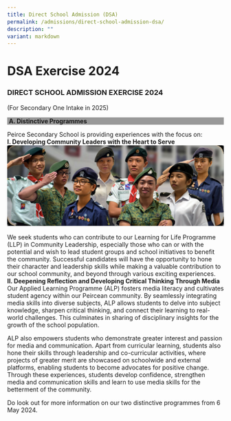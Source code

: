```yaml
---
title: Direct School Admission (DSA)
permalink: /admissions/direct-school-admission-dsa/
description: ""
variant: markdown
---
```

# **DSA Exercise 2024**

### DIRECT SCHOOL ADMISSION EXERCISE 2024  
(For Secondary One Intake in 2025)

<div style="background-color: #999999;">&nbsp;<b>A. Distinctive Programmes</b></div>

Peirce Secondary School is providing experiences with the focus on:<br>
**I. Developing Community Leaders with the Heart to Serve**
![](/images/dsa221-1024x382-1.png)

We seek students who can contribute to our Learning for Life Programme (LLP) in Community Leadership, especially those who can or with the potential and wish to lead student groups and school initiatives to benefit the community. Successful candidates will have the opportunity to hone their character and leadership skills while making a valuable contribution to our school community, and beyond through various exciting experiences.
<br>
**II. Deepening Reflection and Developing Critical Thinking Through Media**<br>
Our Applied Learning Programme (ALP) fosters media literacy and cultivates student agency within our Peircean community. By seamlessly integrating media skills into diverse subjects, ALP allows students to delve into subject knowledge, sharpen critical thinking, and connect their learning to real-world challenges. This culminates in sharing of disciplinary insights for the growth of the school population. 

ALP also empowers students who demonstrate greater interest and passion for media and communication. Apart from curricular learning, students also hone their skills through leadership and co-curricular activities, where projects of greater merit are showcased on schoolwide and external platforms, enabling students to become advocates for positive change. Through these experiences, students develop confidence, strengthen media and communication skills and learn to use media skills for the betterment of the community.

Do look out for more information on our two distinctive programmes from 6 May 2024.